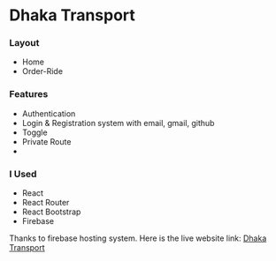 # Dhaka Transport
### Layout
- Home
- Order-Ride

### Features
- Authentication
- Login & Registration system with email, gmail, github
- Toggle
- Private Route
- 

### I Used
- React
- React Router
- React Bootstrap
- Firebase

Thanks to firebase hosting system. Here is the live website link: [Dhaka Transport](https://react-auth-249ac.web.app)
